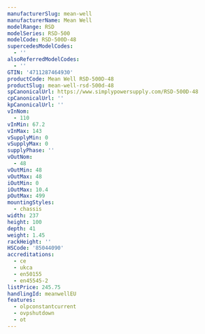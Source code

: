 ```yaml
---
manufacturerSlug: mean-well
manufacturerName: Mean Well
modelRange: RSD
modelSeries: RSD-500
modelCode: RSD-500D-48
supercedesModelCodes:
  - ''
alsoReferredModelCodes:
  - ''
GTIN: '4711287464930'
productCode: Mean Well RSD-500D-48
productSlug: mean-well-rsd-500d-48
spCanonicalUrl: https://www.simplypowersupply.com/RSD-500D-48
cpCanonicalUrl: ''
kpCanonicalUrl: ''
vInNom:
  - 110
vInMin: 67.2
vInMax: 143
vSupplyMin: 0
vSupplyMax: 0
supplyPhase: ''
vOutNom:
  - 48
vOutMin: 48
vOutMax: 48
iOutMin: 0
iOutMax: 10.4
pOutMax: 499
mountingStyles:
  - chassis
width: 237
height: 100
depth: 41
weight: 1.45
rackHeight: ''
HSCode: '85044090'
accreditations:
  - ce
  - ukca
  - en50155
  - en45545-2
listPrice: 245.75
handlingId: meanwellEU
features:
  - olpconstantcurrent
  - ovpshutdown
  - ot
---
```

